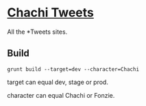 # [Chachi Tweets](http://www.chachitweets.com)

All the *Tweets sites.

## Build

`grunt build --target=dev --character=Chachi`

target can equal dev, stage or prod.

character can equal Chachi or Fonzie.